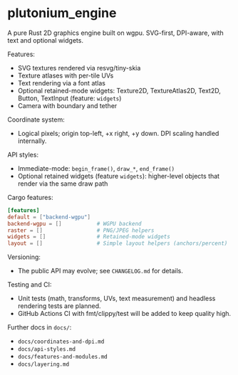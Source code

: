 # plutonium_engine

A pure Rust 2D graphics engine built on wgpu. SVG-first, DPI-aware, with text and optional widgets.

Features:
- SVG textures rendered via resvg/tiny-skia
- Texture atlases with per-tile UVs
- Text rendering via a font atlas
- Optional retained-mode widgets: Texture2D, TextureAtlas2D, Text2D, Button, TextInput (feature: `widgets`)
- Camera with boundary and tether

Coordinate system:
- Logical pixels; origin top-left, +x right, +y down. DPI scaling handled internally.

API styles:
- Immediate-mode: `begin_frame()`, `draw_*`, `end_frame()`
- Optional retained widgets (feature `widgets`): higher-level objects that render via the same draw path

Cargo features:
```toml
[features]
default = ["backend-wgpu"]
backend-wgpu = []           # WGPU backend
raster = []                 # PNG/JPEG helpers
widgets = []                # Retained-mode widgets
layout = []                 # Simple layout helpers (anchors/percent)
```

Versioning:
- The public API may evolve; see `CHANGELOG.md` for details.

Testing and CI:
- Unit tests (math, transforms, UVs, text measurement) and headless rendering tests are planned.
- GitHub Actions CI with fmt/clippy/test will be added to keep quality high.

Further docs in `docs/`:
- `docs/coordinates-and-dpi.md`
- `docs/api-styles.md`
- `docs/features-and-modules.md`
- `docs/layering.md`
